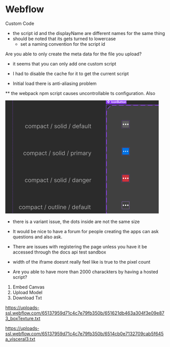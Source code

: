 # Webflow


Custom Code
- the script id and the displayName are different names for the same thing 
- should be noted that its gets turned to lowercase
    - set a naming convention for the script id

Are you able to only create the meta data for the file you upload? 

- it seems that you can only add one custom script 
- I had to disable the cache for it to get the current script


- Initial load there is anti-aliasing problem



** the webpack npm script causes uncontrollable ts configuration. Also 


![Alt text](image.png)

- there is a variant issue, the dots inside are not the same size

- It would be nice to have a forum for people creating the apps can ask questions and also ask. 


- There are issues with registering the page unless you have it be accessed through the docs api test sandbox

- width of the iframe doesnt really feel like is true to the pixel count

- Are you able to have more than 2000 charackters by having a hosted script? 


1. Embed Canvas
2. Upload Model 
3. Download Txt 

https://uploads-ssl.webflow.com/65137959d71c4c7e79fb350b/651621db463a304f3e09e873_boxTexture.txt

https://uploads-ssl.webflow.com/65137959d71c4c7e79fb350b/6514cb0e7132709cab5f645a_visceral3.txt
